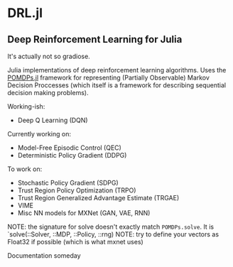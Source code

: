 # DRL.jl

## Deep Reinforcement Learning for Julia

It's actually not so gradiose. 

Julia implementations of deep reinforcement learning algorithms. Uses the [POMDPs.jl](https://github.com/JuliaPOMDP/POMDPs.jl) framework for representing (Partially Observable) Markov Decision Proccesses (which itself is a framework for describing sequential decision making problems). 

Working-ish:
* Deep Q Learning (DQN)

Currently working on:
* Model-Free Episodic Control (QEC)
* Deterministic Policy Gradient (DDPG)

To work on:
* Stochastic Policy Gradient (SDPG)
* Trust Region Policy Optimization (TRPO)
* Trust Region Generalized Advantage Estimate (TRGAE)
* VIME
* Misc NN models for MXNet (GAN, VAE, RNN)

NOTE: the signature for solve doesn't exactly match `POMDPs.solve`. It is `solve(::Solver, ::MDP, ::Policy, ::rng)
NOTE: try to define your vectors as Float32 if possible (which is what mxnet uses)

Documentation someday
